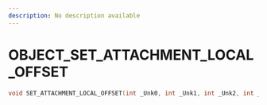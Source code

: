 ```yaml
---
description: No description available 
---
```


# OBJECT\_SET_ATTACHMENT_LOCAL_OFFSET

```cpp
void SET_ATTACHMENT_LOCAL_OFFSET(int _Unk0, int _Unk1, int _Unk2, int _Unk3);
```